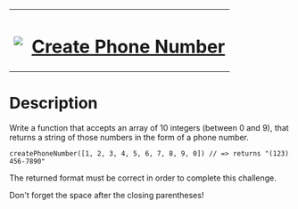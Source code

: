 <table align="center">
  <tbody>
    <tr>
      <td>
        <p></p>
        <pre><img src="https://avatars.githubusercontent.com/u/5387632?s=100"></pre>
      </td>
      <td><h1><a href="https://www.codewars.com/kata/525f50e3b73515a6db000b83">Create Phone Number</a></h1></td>
    </tr>
  </tbody>
</table>

# Description
Write a function that accepts an array of 10 integers (between 0 and 9), that returns a string of those numbers in the form of a phone number.

`createPhoneNumber([1, 2, 3, 4, 5, 6, 7, 8, 9, 0]) // => returns "(123) 456-7890"`

The returned format must be correct in order to complete this challenge.

Don't forget the space after the closing parentheses!
